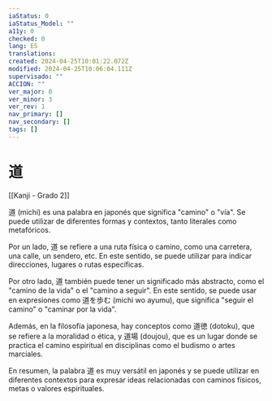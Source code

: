 ```yaml
---
iaStatus: 0
iaStatus_Model: ""
a11y: 0
checked: 0
lang: ES
translations: 
created: 2024-04-25T10:01:22.072Z
modified: 2024-04-25T10:06:04.111Z
supervisado: ""
ACCION: ""
ver_major: 0
ver_minor: 3
ver_rev: 1
nav_primary: []
nav_secondary: []
tags: []
---
```

# 道

[[Kanji - Grado 2]]

道 (michi) es una palabra en japonés que significa "camino" o "vía". Se puede utilizar de diferentes formas y contextos, tanto literales como metafóricos.

Por un lado, 道 se refiere a una ruta física o camino, como una carretera, una calle, un sendero, etc. En este sentido, se puede utilizar para indicar direcciones, lugares o rutas específicas.

Por otro lado, 道 también puede tener un significado más abstracto, como el "camino de la vida" o el "camino a seguir". En este sentido, se puede usar en expresiones como 道を歩む (michi wo ayumu), que significa "seguir el camino" o "caminar por la vida".

Además, en la filosofía japonesa, hay conceptos como 道徳 (dotoku), que se refiere a la moralidad o ética, y 道場 (doujou), que es un lugar donde se practica el camino espiritual en disciplinas como el budismo o artes marciales.

En resumen, la palabra 道 es muy versátil en japonés y se puede utilizar en diferentes contextos para expresar ideas relacionadas con caminos físicos, metas o valores espirituales.
